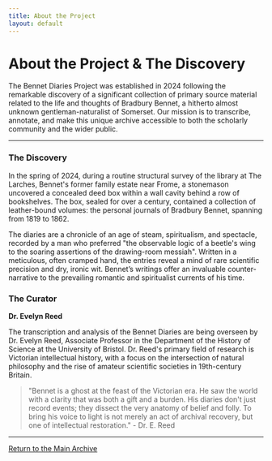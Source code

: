 ```yaml
---
title: About the Project
layout: default
---
```


# About the Project & The Discovery

The Bennet Diaries Project was established in 2024 following the remarkable discovery of a significant collection of primary source material related to the life and thoughts of Bradbury Bennet, a hitherto almost unknown gentleman-naturalist of Somerset. Our mission is to transcribe, annotate, and make this unique archive accessible to both the scholarly community and the wider public.

---

### The Discovery

In the spring of 2024, during a routine structural survey of the library at The Larches, Bennet's former family estate near Frome, a stonemason uncovered a concealed deed box within a wall cavity behind a row of bookshelves. The box, sealed for over a century, contained a collection of leather-bound volumes: the personal journals of Bradbury Bennet, spanning from 1819 to 1862.

The diaries are a chronicle of an age of steam, spiritualism, and spectacle, recorded by a man who preferred "the observable logic of a beetle's wing to the soaring assertions of the drawing-room messiah". Written in a meticulous, often cramped hand, the entries reveal a mind of rare scientific precision and dry, ironic wit. Bennet’s writings offer an invaluable counter-narrative to the prevailing romantic and spiritualist currents of his time.

### The Curator

**Dr. Evelyn Reed**

The transcription and analysis of the Bennet Diaries are being overseen by Dr. Evelyn Reed, Associate Professor in the Department of the History of Science at the University of Bristol. Dr. Reed's primary field of research is Victorian intellectual history, with a focus on the intersection of natural philosophy and the rise of amateur scientific societies in 19th-century Britain.

> "Bennet is a ghost at the feast of the Victorian era. He saw the world with a clarity that was both a gift and a burden. His diaries don't just record events; they dissect the very anatomy of belief and folly. To bring his voice to light is not merely an act of archival recovery, but one of intellectual restoration." - Dr. E. Reed

---
[Return to the Main Archive](index.md)
